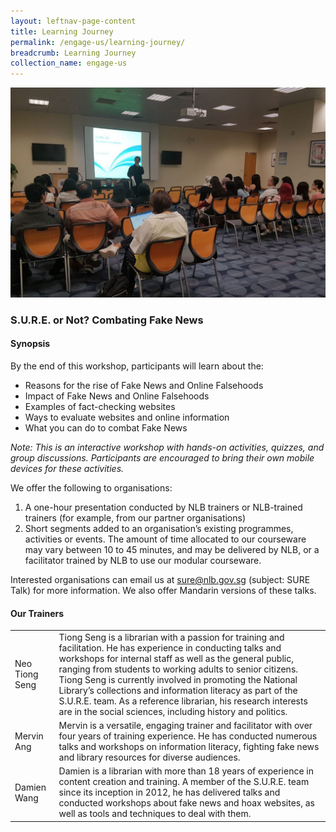 ```yaml
---
layout: leftnav-page-content
title: Learning Journey
permalink: /engage-us/learning-journey/
breadcrumb: Learning Journey
collection_name: engage-us
---
```


![Banner for Combating Fake News workshops](/images/banner-workshops.jpg)

### **S.U.R.E. or Not? Combating Fake News**

#### **Synopsis**
By the end of this workshop, participants will learn about the:
* Reasons for the rise of Fake News  and Online Falsehoods
* Impact of Fake News and Online Falsehoods
* Examples of fact-checking websites
* Ways to evaluate websites and online information
* What you can do to combat Fake News

*Note:  This is an interactive workshop with hands-on activities, quizzes, and group discussions. Participants are encouraged to bring their own mobile devices for these activities.*

We offer the following to organisations:
1. A one-hour presentation conducted by NLB trainers or NLB-trained trainers (for example, from our partner organisations)
2. Short segments added to an organisation’s existing programmes, activities or events. The amount of time allocated to our courseware may vary between 10 to 45 minutes, and may be delivered by NLB, or a facilitator trained by NLB to use our modular courseware.

Interested organisations can email us at [sure@nlb.gov.sg](mailto:sure@nlb.gov.sg) (subject: SURE Talk) for more information. We also offer Mandarin versions of these talks.


#### **Our Trainers**

<table class="table-v">
  <tr>
    <td>Neo Tiong Seng</td>
    <td>Tiong Seng is a librarian with a passion for training and facilitation. He has experience in conducting talks and workshops for internal staff as well as the general public, ranging from students to working adults to senior citizens. Tiong Seng is currently involved in promoting the National Library’s collections and information literacy as part of the S.U.R.E. team. As a reference librarian, his research interests are in the social sciences, including history and politics.</td>
  </tr>
  <tr>
    <td>Mervin Ang</td>
    <td>Mervin is a versatile, engaging trainer and facilitator with over four years of training experience. He has conducted numerous talks and workshops on information literacy, fighting fake news and library resources for diverse audiences.</td>
  </tr>
  <tr>
    <td>Damien Wang</td>
    <td>Damien is a librarian with more than 18 years of experience in content creation and training. A member of the S.U.R.E. team since its inception in 2012, he has delivered talks and conducted workshops about fake news and hoax websites, as well as tools and techniques to deal with them.</td>
  </tr>
</table>